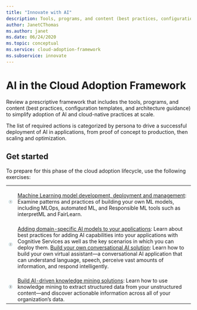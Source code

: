 ```yaml
---
title: "Innovate with AI"
description: Tools, programs, and content (best practices, configuration templates, and architecture guidance) to simplify adoption of AI and cloud-native practices at scale.
author: JanetCThomas
ms.author: janet
ms.date: 06/24/2020
ms.topic: conceptual
ms.service: cloud-adoption-framework
ms.subservice: innovate
---
```


# AI in the Cloud Adoption Framework

Review a prescriptive framework that includes the tools, programs, and content (best practices, configuration templates, and architecture guidance) to simplify adoption of AI and cloud-native practices at scale.

The list of required actions is categorized by persona to drive a successful deployment of AI in applications, from proof of concept to production, then scaling and optimization.

## Get started

To prepare for this phase of the cloud adoption lifecycle, use the following exercises:

<!-- markdownlint-disable MD033 -->

| | |
|---|---|
| ![Item 1 icon](../../_images/icons/1.png) | <br>[Machine Learning model development, deployment and management](https://azure.microsoft.com/overview/ai-platform/dev-resources/): Examine patterns and practices of building your own ML models, including MLOps, automated ML, and Responsible ML tools such as interpretML and FairLearn. |
| ![Item 2 icon](../../_images/icons/2.png) | <br>[Adding domain-specific AI models to your applications](https://www.oreilly.com/library/view/building-intelligent-apps/9781492058632/ ): Learn about best practices for adding AI capabilities into your applications with Cognitive Services as well as the key scenarios in which you can deploy them. [Build your own conversational AI solution](https://www.oreilly.com/library/view/a-developers-guide/9781492080619/ ): Learn how to build your own virtual assistant—a conversational AI application that can understand language, speech, perceive vast amounts of information, and respond intelligently. |
| ![Item 3 icon](../../_images/icons/3.png) | <br>[Build AI-driven knowledge mining solutions](https://azure.microsoft.com/resources/a-developers-guide-to-building-ai-driven-knowledge-mining-solutions/): Learn how to use knowledge mining to extract structured data from your unstructured content—and discover actionable information across all of your organization’s data. |
